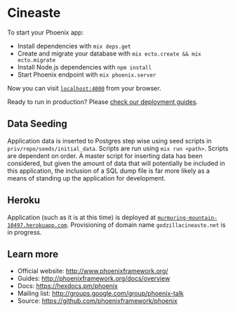 # Cineaste

To start your Phoenix app:

  * Install dependencies with `mix deps.get`
  * Create and migrate your database with `mix ecto.create && mix ecto.migrate`
  * Install Node.js dependencies with `npm install`
  * Start Phoenix endpoint with `mix phoenix.server`

Now you can visit [`localhost:4000`](http://localhost:4000) from your browser.

Ready to run in production? Please [check our deployment guides](http://www.phoenixframework.org/docs/deployment).

## Data Seeding

Application data is inserted to Postgres step wise using seed scripts in `priv/repo/seeds/initial_data`. Scripts are run using `mix run <path>`. Scripts are dependent on order. A master script for inserting data has been considered, but given the amount of data that will potentially be included in this application, the inclusion of a SQL dump file is far more likely as a means of standing up the application for development.

## Heroku

Application (such as it is at this time) is deployed at [`murmuring-mountain-10497.herokuapp.com`](https://murmuring-mountain-10497.herokuapp.com). Provisioning of domain name `godzillacineaste.net` is in progress.

## Learn more

  * Official website: http://www.phoenixframework.org/
  * Guides: http://phoenixframework.org/docs/overview
  * Docs: https://hexdocs.pm/phoenix
  * Mailing list: http://groups.google.com/group/phoenix-talk
  * Source: https://github.com/phoenixframework/phoenix
